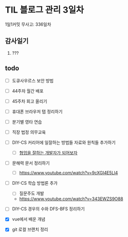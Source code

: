 # TIL 블로그 관리 3일차

1일1커밋 무사고: 336일차

## 감사일기

1. ???

## todo

- [ ] 도큐사우르스 보안 방법
- [ ] 44주차 월간 배포
- [ ] 45주차 회고 올리기
- [ ] 휴대폰 브라우저 탭 정리하기
- [ ] 분기별 영타 연습
- [ ] 직장 법정 의무교육
- [ ] DIY-CS 커리어에 일잘하는 방법들 자료와 원칙들 추가하기
  - [ ] [협업을 잘하는 개발자가 되어보자](https://velog.io/@teo/collaboration)
- [ ] 문해력 문서 정리하기
  - [ ] https://www.youtube.com/watch?v=9cXGI4E5Ll4
- [ ] DIY-CS 학습 방법론 추가
  - [ ] 질문주도 개발
  - https://www.youtube.com/watch?v=343EWZS9O88
- [ ] DIY-CS 경우의 수와 DFS-BFS 정리하기
- [x] vue에서 배운 개념
- [x] git 로컬 브랜치 정리

